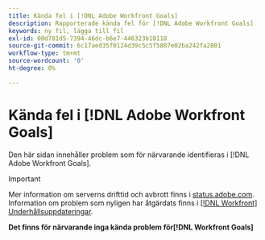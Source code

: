 ```yaml
---
title: Kända fel i [!DNL Adobe Workfront Goals]
description: Rapporterade kända fel för [!DNL Adobe Workfront Goals]
keywords: ny fil, lägga till fil
exl-id: 00d781d5-7394-46dc-b6e7-446323b10118
source-git-commit: 6c17aed35f0124d39c5c5f5807e02ba242fa2801
workflow-type: tm+mt
source-wordcount: '0'
ht-degree: 0%

---
```


# Kända fel i [!DNL Adobe Workfront Goals]

Den här sidan innehåller problem som för närvarande identifieras i [!DNL Adobe Workfront Goals].

>[!IMPORTANT]
>
>Mer information om serverns drifttid och avbrott finns i [status.adobe.com](https://status.adobe.com). Information om problem som nyligen har åtgärdats finns i [[!DNL Workfront] Underhållsuppdateringar](../maintenance/current-updates.md).

**Det finns för närvarande inga kända problem för[!DNL Workfront Goals]**

<!--


-->

